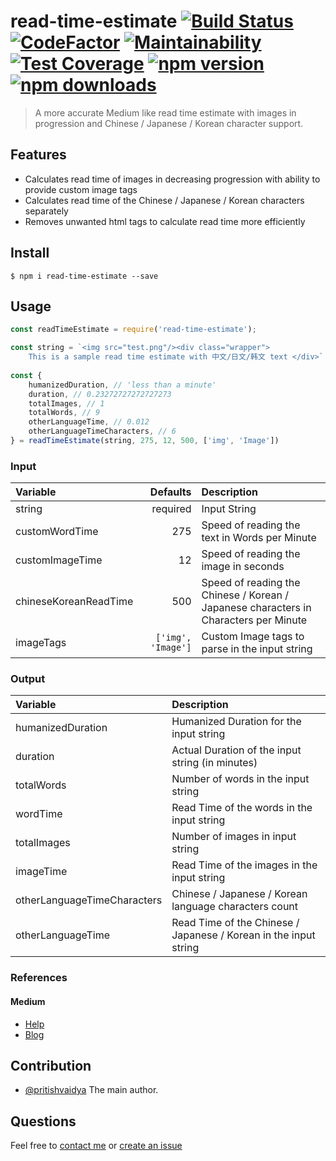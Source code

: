 # read-time-estimate [![Build Status](https://travis-ci.com/pritishvaidya/read-time-estimate.svg?branch=master)](https://travis-ci.com/pritishvaidya/read-time-estimate) [![CodeFactor](https://www.codefactor.io/repository/github/pritishvaidya/read-time-estimate/badge/master)](https://www.codefactor.io/repository/github/pritishvaidya/read-time-estimate/overview/master) [![Maintainability](https://api.codeclimate.com/v1/badges/c5858d4d925014c4c1a7/maintainability)](https://codeclimate.com/github/pritishvaidya/read-time-estimate/maintainability) [![Test Coverage](https://api.codeclimate.com/v1/badges/c5858d4d925014c4c1a7/test_coverage)](https://codeclimate.com/github/pritishvaidya/read-time-estimate/test_coverage) [![npm version](https://badge.fury.io/js/read-time-estimate.svg)](https://badge.fury.io/js/read-time-estimate) [![npm downloads](https://img.shields.io/npm/dt/read-time-estimate.svg)](https://npm-stat.com/charts.html?package=read-time-estimate&from=2018-02-17&to=2018-12-28)

> A more accurate Medium like read time estimate with images in progression and Chinese / Japanese / Korean character support.

## Features
- Calculates read time of images in decreasing progression with ability to provide custom image tags
- Calculates read time of the Chinese / Japanese / Korean characters separately
- Removes unwanted html tags to calculate read time more efficiently

## Install

```
$ npm i read-time-estimate --save
```

## Usage

```js
const readTimeEstimate = require('read-time-estimate');

const string = `<img src="test.png"/><div class="wrapper">
    This is a sample read time estimate with 中文/日文/韩文 text </div>`
                
const {
    humanizedDuration, // 'less than a minute'
    duration, // 0.23272727272727273
    totalImages, // 1
    totalWords, // 9
    otherLanguageTime, // 0.012
    otherLanguageTimeCharacters, // 6
} = readTimeEstimate(string, 275, 12, 500, ['img', 'Image'])
```

### Input

| Variable  | Defaults | Description  |
| :------------ | ---------------:| :---------------|
| string | required | Input String |
| customWordTime | 275 | Speed of reading the text in Words per Minute |
| customImageTime | 12 | Speed of reading the image in seconds |
| chineseKoreanReadTime | 500 | Speed of reading the Chinese / Korean / Japanese characters in Characters per Minute |
| imageTags | `['img', 'Image']` | Custom Image tags to parse in the input string |


### Output

| Variable  | Description  |
| :------------ | :---------------|
| humanizedDuration | Humanized Duration for the input string |
| duration | Actual Duration of the input string (in minutes) |
| totalWords | Number of words in the input string |
| wordTime | Read Time of the words in the input string |
| totalImages | Number of images in input string |
| imageTime | Read Time of the images in the input string |
| otherLanguageTimeCharacters | Chinese / Japanese / Korean language characters count |
| otherLanguageTime | Read Time of the Chinese / Japanese / Korean in the input string |

### References 

#### Medium
 - [Help](https://help.medium.com/hc/en-us/articles/214991667-Read-time)
 - [Blog](https://blog.medium.com/read-time-and-you-bc2048ab620c)

## Contribution

 - [@pritishvaidya](mailto:pritishvaidya94@gmail.com) The main author.

## Questions

 Feel free to [contact me](mailto:pritishvaidya94@gmail.com) or [create an issue](https://github.com/pritishvaidya/read-time-estimate/issues/new)
